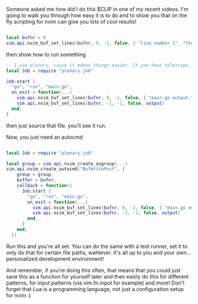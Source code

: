 Someone asked me how did I do this $CLIP in one of my recent videos.
I'm going to walk you through how easy it is to do and to show you
that on the fly scripting for nvim can give you lots of cool results!

```lua

local bufnr = 0
vim.api.nvim_buf_set_lines(bufnr, 0, -1, false, { "line number 1", "the next line" })
```

then show how to run something

```lua
-- I use plenary, cause it makes things easier. If you have telescope, then you've installed plenary
local Job = require "plenary.job"

Job:start {
  "go", "run", "main.go",
  on_exit = function(...)
    vim.api.nvim_buf_set_lines(bufnr, 0, -1, false, { "main.go output:" })
    vim.api.nvim_buf_set_lines(bufnr, -1, -1, false, output)
  end,
}
```

then just source that file. you'll see it run.

Now, you just need an autocmd


```lua

local Job = require "plenary.job"

local group = vim.api.nvim_create_augroup(...)
vim.api.nvim_create_autocmd("BufWritePost", {
    group = group,
    buffer = bufnr,
    callback = function()
      Job:start {
        "go", "run", "main.go",
        on_exit = function(...)
          vim.api.nvim_buf_set_lines(bufnr, 0, -1, false, { "main.go output:" })
          vim.api.nvim_buf_set_lines(bufnr, -1, -1, false, output)
        end,
      }
    end,
  })

```

Run this and you're all set. You can do the same with a test runner, set it to only do that for certain file paths,
    wahtever. It's all up to you and your own... personalized development environment!


And remember, if you're doing this often, that means that you could just save this as a function for yourself
later and then easily do this for different patterns, for input patterns (via vim.fn.input for example) and more!
Don't forget that Lua is a programming language, not just a configuration setup for nvim :)
